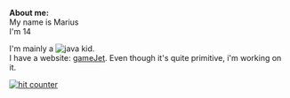 **About me:**<br/>
My name is Marius<br/>
I'm 14<br/>

I'm mainly a ![java](https://i.stack.imgur.com/KSnus.gif) kid.   
I have a website: [gameJet](https://games.gameJet.repl.co). Even though it's
quite primitive, i'm working on it.

<!-- Start of WebFreeCounter Code -->
<a href="https://www.webfreecounter.com/" target="_blank"><img src="https://www.webfreecounter.com/hit.php?id=gmopcnc&nd=9&style=1" border="0" alt="hit counter"></a>
<!-- End of WebFreeCounter Code -->
